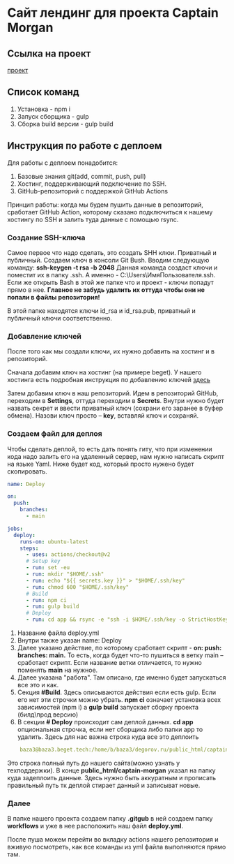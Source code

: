 # Сайт лендинг для проекта Captain Morgan

## Ссылка на проект
[проект](https://oaktre.github.io/captain-morgan/app/)

## Список команд

1. Установка - npm i
2. Запуск сборщика - gulp
3. Сборка build версии - gulp build

## Инструкция по работе с деплоем

Для работы с деплоем понадобится:
1. Базовые знания git(add, commit, push, pull)
2. Хостинг, поддерживающий подключение по SSH.
3. GitHub-репозиторий с поддержкой GitHub Actions

Принцип работы: когда мы будем пушить данные в репозиторий, сработает GitHub Action, которому сказано подключиться к нашему хостингу по SSH и залить туда данные с помощью rsync.

### Создание SSH-ключа

Самое первое что надо сделать, это создать SHH клюи. Приватный и публичный. Создаем ключ в консоли Git Bush. 
Вводим следующую команду: **ssh-keygen -t rsa -b 2048**
Данная команда создаст ключи и поместит их в папку .ssh. А именно - C:\Users\ИмяПользователя.ssh. 
Если же открыть Bash в этой же папке что и проект - ключи попадут прямо в нее. **Главное не забудь удалить их оттуда чтобы они не попали в файлы репозитория!**

В этой папке находятся ключи id_rsa и id_rsa.pub, приватный и публичный ключи соответственно.

### Добавление ключей

После того как мы создали ключи, их нужно добавить на хостинг и в репозиторий.

Сначала добавим ключ на хостинг (на примере beget). У нашего хостинга есть подробная инструкция по добавлению ключей [здесь](https://beget.com/ru/kb/how-to/ssh/avtomaticheskaya-ssh-avtorizacziya-po-klyuchu)

Затем добавим ключ в наш репозиторий. Идем в репозиторий GitHub, переходим в **Settings**, оттуда переходим в **Secrets**. Внутри нужно будет назвать секрет и ввести приватный ключ (сохрани его заранее в буфер обмена). Назови ключ просто – **key**, вставляй ключ и сохраняй.

### Создаем файл для деплоя

Чтобы сделать деплой, то есть дать понять гиту, что при изменении кода надо залить его на удаленный сервер, нам нужно написать скрипт на языке Yaml. Ниже будет код, который просто нужено будет скопировать.

```yaml
name: Deploy

on:
  push:
    branches:
      - main

jobs:
  deploy:
    runs-on: ubuntu-latest
    steps:
      - uses: actions/checkout@v2
      # Setup key
      - run: set -eu
      - run: mkdir "$HOME/.ssh"
      - run: echo "${{ secrets.key }}" > "$HOME/.ssh/key"
      - run: chmod 600 "$HOME/.ssh/key"
      # Build
      - run: npm ci
      - run: gulp build
      # Deploy
      - run: cd app && rsync -e "ssh -i $HOME/.ssh/key -o StrictHostKeyChecking=no" --archive --compress --delete . baza3@baza3.beget.tech:/home/b/baza3/degorov.ru/public_html/captain-morgan
```

1. Название файла deploy.yml
2. Внутри также указан name: Deploy
3. Далее указано действие, по которому сработает скрипт - **on: push: branches: main.** То есть, когда будет что-то пушиться в ветку main – сработает скрипт. Если название ветки отличается, то нужно поменять **main** на нужное.
4. Далее указана "работа". Там описано, где именно будет запускаться все это и как.
5. Секция **#Build**. Здесь описываются действия если есть gulp. Если его нет эти строчки можно убрать. **npm ci** означает установка всех зависимостей (npm i) а **gulp build** запускает сборку проекта (билд\прод версию)
6. В секции **# Deploy** происходит сам деплой данных. **cd app** опциональная строчка, если нет сборщика либо папки app то удалить. Здесь для нас важна строка куда все это деплоить  
```yaml
	baza3@baza3.beget.tech:/home/b/baza3/degorov.ru/public_html/captain-morgan
```
Это строка полный путь до нашего сайта(можно узнать у техподдержки). В конце **public_html/captain-morgan** указал на папку куда задеплоить данные. Здесь нужно быть аккуратным и прописать правильный путь тк деплой стирает данный и записыват новые.

### Далее
В папке нашего проекта создаем папку **.gitgub** в ней создаем папку **workflows** и уже в нее расположить наш файл **deploy.yml**.

После пуша можем перейти во вкладку actions нашего репозитория и вживую посмотреть, как все команды из yml файла выполняются прямо там.
